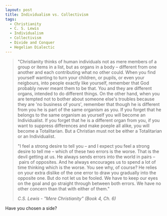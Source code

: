 ```yaml
---
layout: post
title: Individualism vs. Collectivism
tags:
  - Christianity
  - C. S. Lewis
  - Individualism
  - Collectivism
  - Divide and Conquer
  - Hegelian Dialectic
---
```


>"Christianity thinks of human individuals not as mere members of a group or items in a list, but as organs in a body – different from one another and each contributing what no other could. When you find yourself wanting to turn your children, or pupils, or even your neigbours, into people exactly like yourself, remember that God probably never meant them to be that. You and they are different organs, intended to do different things. On the other hand, when you are tempted not to bother about someone else's troubles because they are 'no business of yours', remember that though he is different from you he is part of the same organism as you. If you forget that he belongs to the same organism as yourself you will become an Individualist. If you forget that he is a different organ from you, if you want to suppress differences and make poeple all alike, you will become a Totalitarian. But a Christian must not be either a Totalitarian or an Individualist.
>
>"I feel a strong desire to tell you – and I expect you feel a strong desire to tell me – which of these two errors is the worse. That is the devil getting at us. He always sends errors into the world in pairs – pairs of opposites. And he always encourages us to spend a lot of time thinking which is the worse. You see why, of course? He relies on your extra dislike of the one error to draw you gradually into the opposite one. But do not let us be fooled. We have to keep our eyes on the goal and go straight through between both errors. We have no other concern than that with either of them."
>
>_C.S. Lewis - "Mere Christianity" (Book 4, Ch. 6)_

Have you chosen a side?
